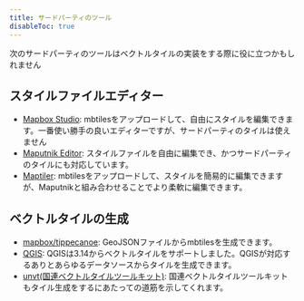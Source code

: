 ```yaml
---
title: サードパーティのツール
disableToc: true
---
```


次のサードパーティのツールはベクトルタイルの実装をする際に役に立つかもしれません

## スタイルファイルエディター
- [Mapbox Studio](https://studio.mapbox.com): mbtilesをアップロードして、自由にスタイルを編集できます。一番使い勝手の良いエディターですが、サードパーティのタイルは使えません
- [Maputnik Editor](https://maputnik.github.io/editor): スタイルファイルを自由に編集でき、かつサードパーティのタイルにも対応しています。
- [Maptiler](https://www.maptiler.com): mbtilesをアップロードして、スタイルを簡易的に編集できますが、Maputnikと組み合わせることでより柔軟に編集できます。

## ベクトルタイルの生成
- [mapbox/tippecanoe](https://github.com/mapbox/tippecanoe): GeoJSONファイルからmbtilesを生成できます。
- [QGIS](https://qgis.org): QGISは3.14からベクトルタイルをサポートしました。QGISが対応するありとあらゆるデータソースからタイルを生成できます。
- [unvt(国連ベクトルタイルツールキット)](https://github.com/unvt): 国連ベクトルタイルツールキットもタイル生成をするにあたっての道筋を示してくれます。
